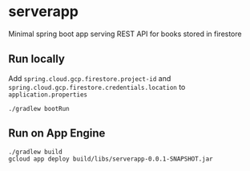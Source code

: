 # serverapp

Minimal spring boot app serving REST API for books stored in firestore 

## Run locally
Add `spring.cloud.gcp.firestore.project-id` and `spring.cloud.gcp.firestore.credentials.location` to `application.properties`

```
./gradlew bootRun
```

## Run on App Engine

```
./gradlew build
gcloud app deploy build/libs/serverapp-0.0.1-SNAPSHOT.jar
```
